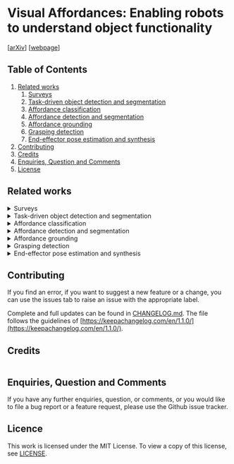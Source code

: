 # Visual Affordances: Enabling robots to understand object functionality

[[arXiv](...)]
[[webpage](...)]

## Table of Contents
1. [Related works](#related-works)
    1. [Surveys](#surveys)
    2. [Task-driven object detection and segmentation](#task-driven-detection)
    3. [Affordance classification](#affordance-classification)
    4. [Affordance detection and segmentation](#affordance-detection)
    5. [Affordance grounding](#affordance-grounding)
    6. [Grasping detection](#grasping-detection)
    7. [End-effector pose estimation and synthesis](#end-effector-pose)
2. [Contributing](#contributing)
3. [Credits](#credits)
4. [Enquiries, Question and Comments](#enquiries-question-and-comments)
5. [License](#license)

## Related works <a name="related-works"></a>

<details>
<summary>  Surveys <a name="surveys"></a></summary>

- [Visual affordance and function understanding](https://dl.acm.org/doi/10.1145/3446370)
- [A survey of visual affordance recognition based on deep learning](https://ieeexplore.ieee.org/document/10171410)
- [Affordances in Robotic Tasks -- A Survey](https://arxiv.org/abs/2004.07400)

</details>

<details>
<summary> Task-driven object detection and segmentation <a name="task-driven-detection"></a></summary>

- [What object should i use? - Task driven object detection](https://arxiv.org/abs/1904.03000)
- [TaskCLIP: Extend Large Vision-Language Model for Task Oriented Object Detection](https://arxiv.org/abs/2403.08108)
- [VLTP: Vision-Language Guided Token Pruning for Task-Oriented Segmentation](https://arxiv.org/abs/2409.08464)
- [TOIST: Task oriented instance segmentation transformer with noun-pronoun distillation](https://arxiv.org/abs/2210.10775)
- [CoTDet: Affordance Knowledge Prompting for Task Driven Object Detection](https://arxiv.org/abs/2309.01093)

</details>

<details>
<summary> Affordance classification <a name="affordance-classification"></a></summary>

- [Visual object-action recognition: Inferring object affordances from human demonstration](https://www.sciencedirect.com/science/article/pii/S107731421000175X) 
- [Learning visual object categories for robot affordance prediction](https://journals.sagepub.com/doi/abs/10.1177/0278364909356602)
- [High-level object affordance recognition](https://ieeexplore.ieee.org/document/8812515)
- [Functional object descriptors for human activity modeling](https://ieeexplore.ieee.org/document/6630736)

</details>

<details>
<summary> Affordance detection and segmentation <a name="affordance-detection"></a></summary>

- [AffordanceNet: An end-to-end deep learning approach for object affordance detection](https://arxiv.org/pdf/1709.07326)
- [Bayesian deep learning for affordance segmentation in images](https://arxiv.org/abs/2303.00871)
- [Learning affordance segmentation: An investigative study](https://ieeexplore.ieee.org/document/9363390)
- [Are standard object segmentation models sufficient for learning affordance segmentation?](https://arxiv.org/pdf/2107.02095)
- [Object affordance detection with boundary-preserving network for robotic manipulation task](https://link.springer.com/article/10.1007/s00521-022-07446-4)
- [A new semantic edge aware network for object affordance detection](https://link.springer.com/article/10.1007/s10846-021-01525-9)
- [Object-based affordances detection with convolutional neural networks and dense conditional random fields](https://ieeexplore.ieee.org/document/8206484/)
- [Weakly supervised affordance detection](https://openaccess.thecvf.com/content_cvpr_2017/html/Sawatzky_Weakly_Supervised_Affordance_CVPR_2017_paper.html)
- [Adosmnet: a novel visual affordance detection network with object shape mask guided feature encoders](https://www.researchgate.net/publication/374003529_ADOSMNet_a_novel_visual_affordance_detection_network_with_object_shape_mask_guided_feature_encoders)
- [Detecting object affordances with convolutional neural networks](https://ieeexplore.ieee.org/document/7759429)
- [FPHA-Afford: A domain-specific benchmark dataset for occluded object affordance estimation in human-object-robot interaction](https://www.researchgate.net/publication/341616812_FPHA-Afford_A_Domain-Specific_Benchmark_Dataset_for_Occluded_Object_Affordance_Estimation_in_Human-Object-Robot_Interaction)
- [Affordance segmentation of hand-occluded containers from exocentric images](https://arxiv.org/pdf/2308.11233)
- [Visual affordance detection using an efficient attention convolutional neural network](https://www.sciencedirect.com/science/article/pii/S0925231221000278?casa_token=aVmHyZiJ7yIAAAAA:9DJyfZW_scvf76oX-b-0I5PGU_QmZ9dWfGsFsymZT99H7xlWl313ZbogB1uHwj7XybCp6f1N)
- [Multi-scale fusion and global semantic encoding for affordance detection](https://ieeexplore.ieee.org/document/9892363)
- [Object affordance detection with relationship-aware network](https://link.springer.com/article/10.1007/s00521-019-04336-0)
- [Strap: Structured object affordance segmentation with point supervision](https://arxiv.org/pdf/2304.08492)
- [Segmenting object affordances: Reproducibility and sensitivity to scale](https://arxiv.org/abs/2409.01814)

</details>

<details>
<summary> Affordance grounding <a name="affordance-grounding"></a></summary>

- [Understanding 3d object interaction from a single image](https://arxiv.org/abs/2305.09664)
- [Locate: Localize and transfer object parts for weakly supervised affordance grounding](https://arxiv.org/abs/2303.09665)
- [One-shot transfer of affordance regions? affcorrs!](https://arxiv.org/abs/2311.17776)
- [Demo2vec: Reasoning object affordances from online video](https://openaccess.thecvf.com/content_cvpr_2018/html/Fang_Demo2Vec_Reasoning_Object_CVPR_2018_paper.html)
- [Grounded human-object interaction hotspots from video](https://arxiv.org/abs/1812.04558)
- [Oval-prompt: Open-vocabulary affordance localization for robot manipulation through LLM affordance-grounding](https://arxiv.org/abs/2404.11000)
- [What does clip know about peeling a banana?](https://arxiv.org/abs/2404.12015)
- [One-shot open affordance learning with foundation model](https://arxiv.org/abs/2209.07147)
- [Learning affordance grounding from exocentric image](https://arxiv.org/abs/2203.09905)
- [Affordancellm: Grounding affordance from vision language model](https://arxiv.org/abs/2401.06341)

</details>

<details>

<summary> Grasping detection <a name="grasping-detection"></a></summary>

- [Deep Learning for Detecting Robotic Grasps](https://arxiv.org/abs/1301.3592)
- [Real-Time Grasp Detection Using Convolutional Neural Networks](https://arxiv.org/abs/1412.3128)
- [Robotic Grasp Detection using Deep Convolutional Neural Networks](https://arxiv.org/abs/1611.08036)
- [GraspNet: An Efficient Convolutional Neural Network for Real-time Grasp Detection for Low-powered Devices](https://www.ijcai.org/proceedings/2018/0677.pdf)
- [Real-world Multi-object, Multi-grasp Detection](https://arxiv.org/abs/1802.00520)
- [ROI-based Robotic Grasp Detection for Object Overlapping Scenes](https://arxiv.org/abs/1808.10313)
- [End-to-end Trainable Deep Neural Network for Robotic Grasp Detection and Semantic Segmentation from RGB](https://arxiv.org/abs/2107.05287)
- [Jacquard: A Large Scale Dataset for Robotic Grasp Detection](https://arxiv.org/abs/1803.11469)

</details>

<details>

<summary> End-effector pose estimation and synthesis <a name="end-effector-pose"></a></summary>

-[Ganhand: Predicting human grasp affordances in multi-object scenes](https://openaccess.thecvf.com/content_CVPR_2020/html/Corona_GanHand_Predicting_Human_Grasp_Affordances_in_Multi-Object_Scenes_CVPR_2020_paper.html)
- [Multi-FinGAN: Generative Coarse-To-Fine Sampling of Multi-Finger Grasps](https://arxiv.org/abs/2012.09696)
- [Affordance diffusion: Synthesizing hand-object interaction](https://arxiv.org/abs/2303.12538)

</details>

## Contributing <a name="contributing"></a>

If you find an error, if you want to suggest a new feature or a change, you can use the issues tab to raise an issue with the appropriate label. 

Complete and full updates can be found in [CHANGELOG.md](CHANGELOG.md). The file follows the guidelines of [https://keepachangelog.com/en/1.1.0/](https://keepachangelog.com/en/1.1.0/).


## Credits <a name="credits"></a>


```
```


## Enquiries, Question and Comments <a name="enquiries-question-and-comments"></a>

If you have any further enquiries, question, or comments, or you would like to file a bug report or a feature request, please use the Github issue tracker. 


## Licence <a name="license"></a>
This work is licensed under the MIT License.  To view a copy of this license, see [LICENSE](LICENSE).
